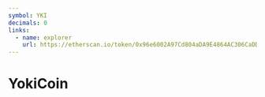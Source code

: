 ```yaml
---
symbol: YKI
decimals: 0
links:
  - name: explorer
    url: https://etherscan.io/token/0x96e6002A97Cd804aDA9E4864AC306CaDDBfeB73B
---
```


# YokiCoin
